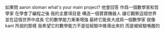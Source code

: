 如果問 aaron sloman
what's your main project?
他會回答
作爲一個數學家和哲學家
在學會了編程之後
我的主要項目是
構造一個寶寶機器人
讓它觀察這個世界並在這個世界中成長
它的數學能力漸漸增強
最終它能長大成爲一個數學家
就像 kant 所說的那樣
我希望它的數學能力不是從經驗中推導出來的
而是被經驗喚醒的
